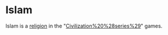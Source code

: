# Islam

Islam is a [religion](religion) in the "[Civilization%20%28series%29](Civilization)" games.